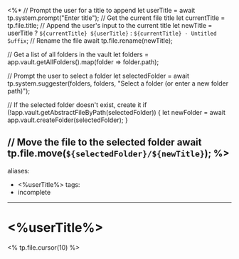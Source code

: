 <%*
// Prompt the user for a title to append
let userTitle = await tp.system.prompt("Enter title");
// Get the current file title
let currentTitle = tp.file.title;
// Append the user's input to the current title
let newTitle = userTitle ? `${currentTitle} ${userTitle}` : `${currentTitle} - Untitled Suffix`;
// Rename the file
await tp.file.rename(newTitle);

// Get a list of all folders in the vault
let folders = app.vault.getAllFolders().map(folder => folder.path);

// Prompt the user to select a folder
let selectedFolder = await tp.system.suggester(folders, folders, "Select a folder (or enter a new folder path)");

// If the selected folder doesn't exist, create it
if (!app.vault.getAbstractFileByPath(selectedFolder)) {
  let newFolder = await app.vault.createFolder(selectedFolder);
}

// Move the file to the selected folder
await tp.file.move(`${selectedFolder}/${newTitle}`);
%>
---
aliases:
  - <%userTitle%>
tags:
  - incomplete 
---
# <%userTitle%>
<% tp.file.cursor(10) %>